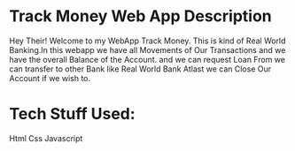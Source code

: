 # Track Money Web App Description

Hey Their! Welcome to my WebApp Track Money. This is kind of Real World Banking.In this webapp we have all Movements of Our Transactions and we have the overall Balance of the Account.
and we can request Loan From we can transfer to other Bank like Real World Bank
Atlast we can Close Our Account if we wish to.

# Tech Stuff Used:

Html
Css
Javascript
